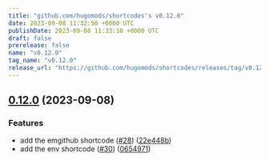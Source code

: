 ```yaml
---
title: "github.com/hugomods/shortcodes's v0.12.0"
date: 2023-09-08 11:32:56 +0000 UTC
publishDate: 2023-09-08 11:33:10 +0000 UTC
draft: false
prerelease: false
name: "v0.12.0"
tag_name: "v0.12.0"
release_url: "https://github.com/hugomods/shortcodes/releases/tag/v0.12.0"
---
```


## [0.12.0](https://github.com/hugomods/shortcodes/compare/v0.11.0...v0.12.0) (2023-09-08)


### Features

* add the emgithub shortcode ([#28](https://github.com/hugomods/shortcodes/issues/28)) ([22e448b](https://github.com/hugomods/shortcodes/commit/22e448bbeeef5fb81490d737d7f44d45512c1ad8))
* add the env shortcode ([#30](https://github.com/hugomods/shortcodes/issues/30)) ([0654971](https://github.com/hugomods/shortcodes/commit/06549719fc1dcb9378d8ad3a9cd62f48650c65fc))
